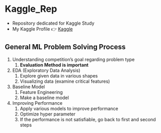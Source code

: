 # Kaggle_Rep

- Repository dedicated for Kaggle Study
- My Kaggle Profile 👉 [Kaggle](https://www.kaggle.com/trispark)

## General ML Problem Solving Process

1. Understanding competition’s goal regarding problem type
    1. **Evaluation Method is important**
2. EDA (Exploratory Data Analysis)
    1. Explore given data in various shapes
    2. Visualizing data (examine critical features)
3. Baseline Model 
    1. Feature Engineering 
    2. Make a baseline model 
4. Improving Performance
    1. Apply various models to improve performance
    2. Optimize hyper parameter 
    3. If the performance is not satisfiable, go back to first and second steps
